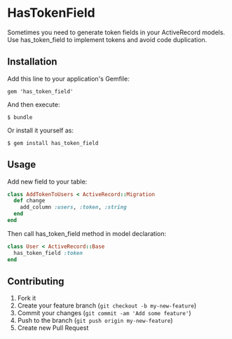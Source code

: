 # HasTokenField

Sometimes you need to generate token fields in your ActiveRecord models. Use has_token_field to implement tokens and avoid code duplication.

## Installation

Add this line to your application's Gemfile:

    gem 'has_token_field'

And then execute:

    $ bundle

Or install it yourself as:

    $ gem install has_token_field

## Usage

Add new field to your table:

```ruby
class AddTokenToUsers < ActiveRecord::Migration
  def change
    add_column :users, :token, :string
  end
end
```
Then call has_token_field method in model declaration:
```ruby
class User < ActiveRecord::Base
  has_token_field :token
end
```

## Contributing

1. Fork it
2. Create your feature branch (`git checkout -b my-new-feature`)
3. Commit your changes (`git commit -am 'Add some feature'`)
4. Push to the branch (`git push origin my-new-feature`)
5. Create new Pull Request
